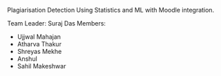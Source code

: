 Plagiarisation Detection Using Statistics and ML with Moodle integration.

Team Leader: Suraj Das
Members: 
- Ujjwal Mahajan
- Atharva Thakur
- Shreyas Mekhe
- Anshul 
- Sahil Makeshwar